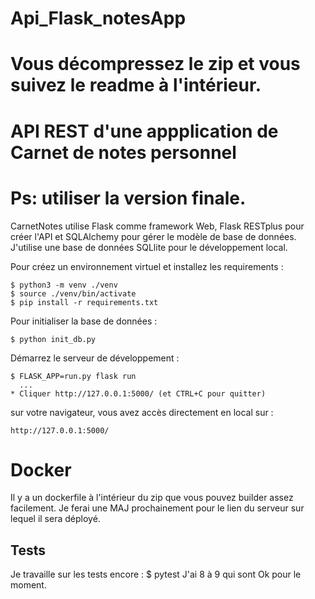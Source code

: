 # Api_Flask_notesApp
# Vous décompressez le zip et vous suivez le readme à l'intérieur.
# 

API REST d'une appplication de Carnet de notes personnel
==

Ps: utiliser la version finale.
==

CarnetNotes utilise Flask comme framework Web, Flask RESTplus pour créer l'API et SQLAlchemy pour gérer le modèle de base de données.
J'utilise une base de données SQLlite pour le développement local.

Pour créez un environnement virtuel et installez les requirements :

    $ python3 -m venv ./venv
    $ source ./venv/bin/activate
    $ pip install -r requirements.txt


Pour initialiser la base de données :  

    $ python init_db.py

Démarrez le serveur de développement :

    $ FLASK_APP=run.py flask run
      ...
    * Cliquer http://127.0.0.1:5000/ (et CTRL+C pour quitter)

sur votre navigateur, vous avez accès directement en local sur : 
    
    http://127.0.0.1:5000/

Docker
==
Il y a un dockerfile à l'intérieur du zip que vous pouvez builder assez facilement.
Je ferai une MAJ prochainement pour le lien du serveur sur lequel il sera déployé.

Tests
------

Je travaille sur les tests encore :  $ pytest
J'ai 8 à 9 qui sont Ok pour le moment.

